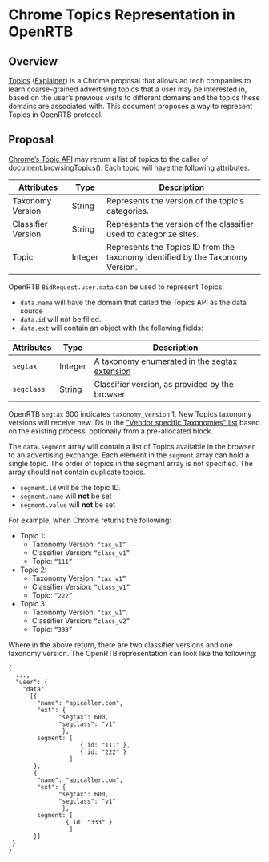 # Chrome Topics Representation in OpenRTB

## Overview
[Topics](https://privacysandbox.com/intl/en_us/proposals/topics) ([Explainer](https://github.com/patcg-individual-drafts/topics)) is a Chrome proposal that allows ad tech companies to learn coarse-grained advertising topics that a user may be interested in, based on the user’s previous visits to different domains and the topics these domains are associated with. This document proposes a way to represent Topics in OpenRTB protocol.

## Proposal
[Chrome’s Topic API](https://privacysandbox.com/intl/en_us/proposals/topics) may return a list of topics to the caller of document.browsingTopics(). Each topic will have the following attributes.

| Attributes  | Type        | Description |
| ------------ | ----------- | ----------- |
| Taxonomy Version  | String       | Represents the version of the topic’s categories. |
| Classifier Version   | String        |  Represents the version of the classifier used to categorize sites. |
| Topic   | Integer        |  Represents the Topics ID from the taxonomy identified by the Taxonomy Version. |

OpenRTB `BidRequest.user.data` can be used to represent Topics.
- `data.name` will have the domain that called the Topics API as the data source
- `data.id` will not be filled.
- `data.ext` will contain an object with the following fields:

| Attributes  | Type        | Description |
| ------------ | ----------- | ----------- |
| `segtax`  | Integer       | A taxonomy enumerated in the [segtax extension](https://github.com/InteractiveAdvertisingBureau/openrtb/blob/master/extensions/community_extensions/segtax.md) |
| `segclass`   | String        |  Classifier version, as provided by the browser |

OpenRTB `segtax` 600 indicates `taxonomy_version` 1. New Topics taxonomy versions will receive new IDs in the ["Vendor specific Taxonomies" list](https://github.com/InteractiveAdvertisingBureau/openrtb/blob/master/extensions/community_extensions/segtax.md#approved-vendor-specific-taxonomies) based on the existing process, optionally from a pre-allocated block.

The `data.segment` array will contain a list of Topics available in the browser to an advertising exchange. Each element in the `segment` array can hold a single topic. The order of topics in the segment array is not specified. The array should not contain duplicate topics.
- `segment.id` will be the topic ID.
- `segment.name` will **not** be set
- `segment.value` will **not** be set


For example, when Chrome returns the following:
- Topic 1:
  - Taxonomy Version: `“tax_v1”`
  - Classifier Version: `“class_v1”`
  - Topic: `“111”`
- Topic 2:
  - Taxonomy Version: `“tax_v1”`
  - Classifier Version: `“class_v1”`
  - Topic: `“222”`
- Topic 3:
  - Taxonomy Version: `“tax_v1”`
  - Classifier Version: `“class_v2”`
  - Topic: `“333”`

Where in the above return, there are two classifier versions and one taxonomy version. The OpenRTB representation can look like the following:

```
{
  ...,
  "user": {
    "data": 
      [{
        "name": "apicaller.com",
        "ext": {
              "segtax": 600,
              "segclass": "v1"
               },
        segment: [
            		{ id: "111" },
            		{ id: "222" }
                 ]
       },
       {
        "name": "apicaller.com",
        "ext": {
              "segtax": 600,
              "segclass": "v1"
               },
        segment: [
                { id: "333" }
                 ]
       }]
 }
}
```
